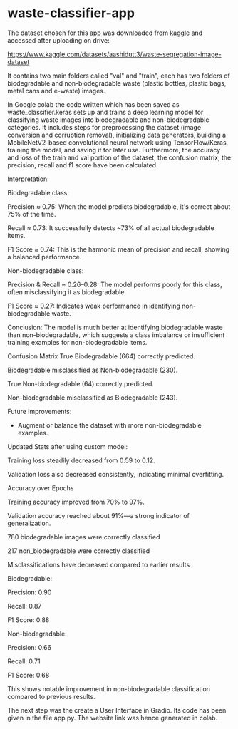# waste-classifier-app

The dataset chosen for this app was downloaded from kaggle and accessed after uploading on drive:

https://www.kaggle.com/datasets/aashidutt3/waste-segregation-image-dataset

It contains two main folders called "val" and "train", each has two folders of biodegradable and non-biodegradable waste (plastic bottles, plastic bags, metal cans and e-waste) images.

In Google colab the code written which has been saved as waste_classifier.keras sets up and trains a deep learning model for classifying waste images into biodegradable and non-biodegradable categories. It includes steps for preprocessing the dataset (image conversion and corruption removal), initializing data generators, building a MobileNetV2-based convolutional neural network using TensorFlow/Keras, training the model, and saving it for later use. Furthermore, the accuracy and loss of the train and val portion of the dataset, the confusion matrix, the precision, recall and f1 score have been calculated.

Interpretation:

Biodegradable class:

Precision ≈ 0.75: When the model predicts biodegradable, it's correct about 75% of the time.

Recall ≈ 0.73: It successfully detects ~73% of all actual biodegradable items.

F1 Score ≈ 0.74: This is the harmonic mean of precision and recall, showing a balanced performance.

Non-biodegradable class:

Precision & Recall ≈ 0.26–0.28: The model performs poorly for this class, often misclassifying it as biodegradable.

F1 Score ≈ 0.27: Indicates weak performance in identifying non-biodegradable waste.

Conclusion: The model is much better at identifying biodegradable waste than non-biodegradable, which suggests a class imbalance or insufficient training examples for non-biodegradable items.

Confusion Matrix
True Biodegradable (664) correctly predicted.

Biodegradable misclassified as Non-biodegradable (230).

True Non-biodegradable (64) correctly predicted.

Non-biodegradable misclassified as Biodegradable (243).

Future improvements:
- Augment or balance the dataset with more non-biodegradable examples.


Updated Stats after using custom model:

Training loss steadily decreased from 0.59 to 0.12.

Validation loss also decreased consistently, indicating minimal overfitting.

Accuracy over Epochs

Training accuracy improved from 70% to 97%.

Validation accuracy reached about 91%—a strong indicator of generalization.

780 biodegradable images were correctly classified

217 non_biodegradable were correctly classified

Misclassifications have decreased compared to earlier results

Biodegradable:

Precision: 0.90

Recall: 0.87

F1 Score: 0.88

Non-biodegradable:

Precision: 0.66

Recall: 0.71

F1 Score: 0.68

This shows notable improvement in non-biodegradable classification compared to previous results.

The next step was the create a User Interface in Gradio. Its code has been given in the file app.py. The website link was hence generated in colab. 
